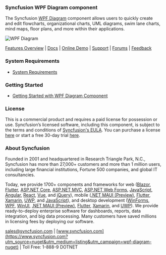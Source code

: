 ### Syncfusion WPF Diagram component
The Syncfusion [WPF Diagram](https://www.syncfusion.com/wpf-controls/diagram?utm_source=nuget&utm_medium=listing&utm_campaign=wpf-diagram-nuget) component allows users to quickly create and edit flowcharts, organizational charts, UML diagrams, swim lane charts, mind maps, floor plans, and more within their applications.

![WPF Diagram](https://cdn.syncfusion.com/nuget-readme/wpf/wpf-sfdiagram.png)

[Features Overview](https://www.syncfusion.com/wpf-controls/diagram?utm_source=nuget&utm_medium=listing&utm_campaign=wpf-diagram-nuget) | [Docs](https://help.syncfusion.com/wpf/diagram/getting-started?utm_source=nuget&utm_medium=listing&utm_campaign=wpf-diagram-nuget) | [Online Demo](https://github.com/syncfusion/wpf-demos?utm_source=nuget&utm_medium=listing&utm_campaign=wpf-diagram-nuget) | [Support](https://www.syncfusion.com/support/directtrac/incidents/newincident?utm_source=nuget&utm_medium=listing&utm_campaign=wpf-diagram-nuget) | [Forums](https://www.syncfusion.com/forums/wpf?utm_source=nuget&utm_medium=listing&utm_campaign=wpf-diagram-nuget) | [Feedback](https://www.syncfusion.com/feedback/wpf?utm_source=nuget&utm_medium=listing&utm_campaign=wpf-diagram-nuget)


### System Requirements

* [System Requirements](https://help.syncfusion.com/wpf/installation/system-requirements?utm_source=nuget&utm_medium=listing&utm_campaign=wpf-diagram-nuget)

### Getting Started

* [Getting Started with WPF Diagram Component](https://help.syncfusion.com/wpf/diagram/getting-started?utm_source=nuget&utm_medium=listing&utm_campaign=wpf-diagram-nuget)

### License

This is a commercial product and requires a paid license for possession or use. Syncfusion’s licensed software, including this component, is subject to the terms and conditions of [Syncfusion's EULA](https://www.syncfusion.com/eula/es/?utm_source=nuget&utm_medium=listing&utm_campaign=wpf-diagram-nuget). You can purchase a license [here](https://www.syncfusion.com/sales/products?utm_source=nuget&utm_medium=listing&utm_campaign=wpf-diagram-nuget) or start a free 30-day trial [here](https://www.syncfusion.com/account/manage-trials/start-trials?utm_source=nuget&utm_medium=listing&utm_campaign=wpf-diagram-nuget).

### About Syncfusion

Founded in 2001 and headquartered in Research Triangle Park, N.C., Syncfusion has more than 27,000+ customers and more than 1 million users, including large financial institutions, Fortune 500 companies, and global IT consultancies.
 
Today, we provide 1700+ components and frameworks for web ([Blazor](https://www.syncfusion.com/blazor-components?utm_source=nuget&utm_medium=listing&utm_campaign=wpf-diagram-nuget), [Flutter](https://www.syncfusion.com/flutter-widgets?utm_source=nuget&utm_medium=listing&utm_campaign=wpf-diagram-nuget), [ASP.NET Core](https://www.syncfusion.com/aspnet-core-ui-controls?utm_source=nuget&utm_medium=listing&utm_campaign=wpf-diagram-nuget), [ASP.NET MVC](https://www.syncfusion.com/aspnet-mvc-ui-controls?utm_source=nuget&utm_medium=listing&utm_campaign=wpf-diagram-nuget), [ASP.NET Web Forms](https://www.syncfusion.com/jquery/aspnet-webforms-ui-controls?utm_source=nuget&utm_medium=listing&utm_campaign=wpf-diagram-nuget), [JavaScript](https://www.syncfusion.com/javascript-ui-controls?utm_source=nuget&utm_medium=listing&utm_campaign=wpf-diagram-nuget), [Angular](https://www.syncfusion.com/angular-ui-components?utm_source=nuget&utm_medium=listing&utm_campaign=wpf-diagram-nuget), [React](https://www.syncfusion.com/react-ui-components?utm_source=nuget&utm_medium=listing&utm_campaign=wpf-diagram-nuget), [Vue](https://www.syncfusion.com/vue-ui-components?utm_source=nuget&utm_medium=listing&utm_campaign=wpf-diagram-nuget), and [jQuery](https://www.syncfusion.com/jquery-ui-widgets?utm_source=nuget&utm_medium=listing&utm_campaign=wpf-diagram-nuget)), mobile ([.NET MAUI (Preview)](https://www.syncfusion.com/maui-controls?utm_source=nuget&utm_medium=listing&utm_campaign=wpf-diagram-nuget), [Flutter](https://www.syncfusion.com/flutter-widgets?utm_source=nuget&utm_medium=listing&utm_campaign=wpf-diagram-nuget), [Xamarin](https://www.syncfusion.com/xamarin-ui-controls?utm_source=nuget&utm_medium=listing&utm_campaign=wpf-diagram-nuget), [UWP](https://www.syncfusion.com/uwp-ui-controls?utm_source=nuget&utm_medium=listing&utm_campaign=wpf-diagram-nuget), and [JavaScript](https://www.syncfusion.com/javascript-ui-controls?utm_source=nuget&utm_medium=listing&utm_campaign=wpf-diagram-nuget)), and desktop development ([WinForms](https://www.syncfusion.com/winforms-ui-controls?utm_source=nuget&utm_medium=listing&utm_campaign=wpf-diagram-nuget), [WPF](https://www.syncfusion.com/wpf-controls?utm_source=nuget&utm_medium=listing&utm_campaign=wpf-diagram-nuget), [WinUI](https://www.syncfusion.com/winui-controls?utm_source=nuget&utm_medium=listing&utm_campaign=wpf-diagram-nuget), [.NET MAUI (Preview)](https://www.syncfusion.com/maui-controls?utm_source=nuget&utm_medium=listing&utm_campaign=wpf-diagram-nuget), [Flutter](https://www.syncfusion.com/flutter-widgets?utm_source=nuget&utm_medium=listing&utm_campaign=wpf-diagram-nuget), [Xamarin](https://www.syncfusion.com/xamarin-ui-controls?utm_source=nuget&utm_medium=listing&utm_campaign=wpf-diagram-nuget), and [UWP](https://www.syncfusion.com/uwp-ui-controls?utm_source=nuget&utm_medium=listing&utm_campaign=wpf-diagram-nuget)). We provide ready-to-deploy enterprise software for dashboards, reports, data integration, and big data processing. Many customers have saved millions in licensing fees by deploying our software.

[sales@syncfusion.com](mailto:sales@syncfusion.com?Subject=Syncfusion%20WPF%20Diagram%20-%20NuGet) | [www.syncfusion.com](https://www.syncfusion.com?utm_source=nuget&utm_medium=listing&utm_campaign=wpf-diagram-nuget) | Toll Free: 1-888-9 DOTNET


